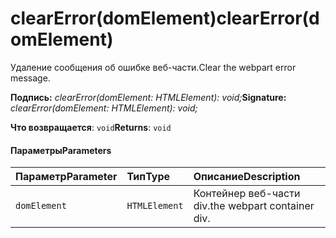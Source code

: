 # <a name="clearerrordomelement"></a><span data-ttu-id="a2de0-101">clearError(domElement)</span><span class="sxs-lookup"><span data-stu-id="a2de0-101">clearError(domElement)</span></span>




<span data-ttu-id="a2de0-102">Удаление сообщения об ошибке веб-части.</span><span class="sxs-lookup"><span data-stu-id="a2de0-102">Clear the webpart error message.</span></span>

<span data-ttu-id="a2de0-103">**Подпись:** _clearError(domElement: HTMLElement): void;_</span><span class="sxs-lookup"><span data-stu-id="a2de0-103">**Signature:** _clearError(domElement: HTMLElement): void;_</span></span>

<span data-ttu-id="a2de0-104">**Что возвращается**: `void`</span><span class="sxs-lookup"><span data-stu-id="a2de0-104">**Returns**: `void`</span></span>





#### <a name="parameters"></a><span data-ttu-id="a2de0-105">Параметры</span><span class="sxs-lookup"><span data-stu-id="a2de0-105">Parameters</span></span>


| <span data-ttu-id="a2de0-106">Параметр</span><span class="sxs-lookup"><span data-stu-id="a2de0-106">Parameter</span></span>    | <span data-ttu-id="a2de0-107">Тип</span><span class="sxs-lookup"><span data-stu-id="a2de0-107">Type</span></span>    | <span data-ttu-id="a2de0-108">Описание</span><span class="sxs-lookup"><span data-stu-id="a2de0-108">Description</span></span> |
|:-------------|:---------------|:------------|
| `domElement`    | `HTMLElement` | <span data-ttu-id="a2de0-109">Контейнер веб-части div.</span><span class="sxs-lookup"><span data-stu-id="a2de0-109">the webpart container div.</span></span> |


